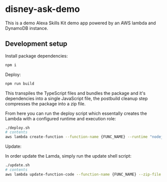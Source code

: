 # disney-ask-demo

This is a demo Alexa Skills Kit demo app powered by an AWS lambda and DynamoDB instance.

## Development setup

Install package dependencies:

```bash
npm i
```

Deploy:

```bash
npm run build
```

This transpiles the TypeScript files and bundles the package and it's dependencies into a single JavaScript file, the postbuild cleanup step compresses the package into a zip file.

From here you can run the deploy script which essentally creates the Lambda with a configured runtime and execution role:

```bash
./deploy.sh
# contents
aws lambda create-function --function-name {FUNC_NAME} --runtime "nodejs20.x" --role {ARN} --zip-file "fileb://dist/index.zip" --handler index.handler
```

Update:

In order update the Lamda, simply run the update shell script:

```bash
./update.sh
# contents
aws lambda update-function-code --function-name {FUNC_NAME} --zip-file fileb://dist/index.zip
```

